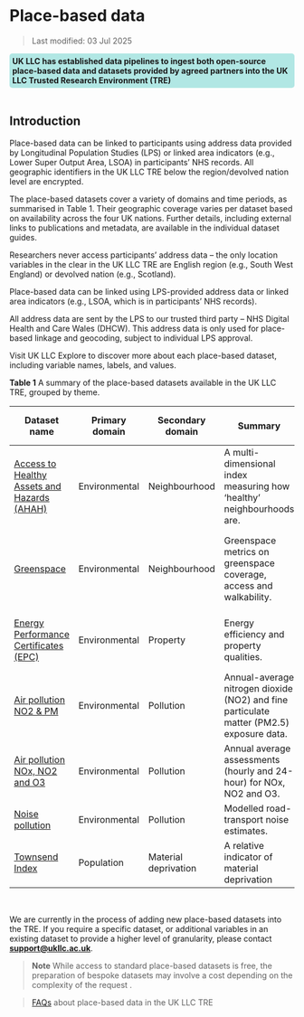 # Place-based data

> Last modified: 03 Jul 2025

<div style="background-color: rgba(0, 178, 169, 0.3); padding: 5px; border-radius: 5px;"><strong>UK LLC has established data pipelines to ingest both open-source place-based data and datasets provided by agreed partners into the UK LLC Trusted Research Environment (TRE)</strong></div>  
<br>

## Introduction 

Place-based data can be linked to participants using address data provided by Longitudinal Population Studies (LPS) or linked area indicators (e.g., Lower Super Output Area, LSOA) in participants’ NHS records. All geographic identifiers in the UK LLC TRE below the region/devolved nation level are encrypted.

The place-based datasets cover a variety of domains and time periods, as summarised in Table 1. Their geographic coverage varies per dataset based on availability across the four UK nations. Further details, including external links to publications and metadata, are available in the individual dataset guides.

Researchers never access participants’ address data – the only location variables in the clear in the UK LLC TRE are English region (e.g., South West England) or devolved nation (e.g., Scotland).

Place-based data can be linked using LPS-provided address data or linked area indicators (e.g., LSOA, which is in participants’ NHS records).

All address data are sent by the LPS to our trusted third party – NHS Digital Health and Care Wales (DHCW). This address data is only used for place-based linkage and geocoding, subject to individual LPS approval.

Visit UK LLC Explore to discover more about each place-based dataset, including variable names, labels, and values.

**Table 1** A summary of the place-based datasets available in the UK LLC TRE, grouped by theme. 

| Dataset name | Primary domain | Secondary domain | Summary | Coverage | Smallest data resolution | Data available in TRE | Owner |
|--------------|----------------|------------------|---------|----------|---------------------------|------------------------|--------|
| [Access to Healthy Assets and Hazards (AHAH)](https://doi.org/10.1016/j.healthplace.2018.08.019) | Environmental | Neighbourhood | A multi-dimensional index measuring how ‘healthy’ neighbourhoods are. | England, Scotland, Wales | Lower Super Output Area/Data Zone | 2022 | [Geographic Data Service](https://data.geods.ac.uk/) |
| [Greenspace](https://le.ac.uk/cehs/research/longitudinal-linkage-collaboration) | Environmental | Neighbourhood | Greenspace metrics on greenspace coverage, access and walkability. | England, Scotland, Wales, Northern Ireland (selected variables) | Address | 2018 | University of Leicester |
| [Energy Performance Certificates (EPC)](https://epc.opendatacommunities.org/) | Environmental | Property | Energy efficiency and property qualities. | England, Wales | Address | 2008–2024 | Department for Levelling Up, Housing & Communities |
| [Air pollution NO2 & PM](https://doi.org/10.1016/j.apr.2022.101506) | Environmental | Pollution | Annual-average nitrogen dioxide (NO2) and fine particulate matter (PM2.5) exposure data. | England, Scotland, Wales | Address | 2010–2019 | University of Leicester |
| [Air pollution NOx, NO2 and O3](https://doi.org/10.1016/j.envint.2025.109304) | Environmental | Pollution | Annual average assessments (hourly and 24-hour) for NOx, NO2 and O3. | England, Wales | Address | 2018–2020 | University of Leicester |
| [Noise pollution](https://doi.org/10.1016/j.envsoft.2014.12.022) | Environmental | Pollution | Modelled road-transport noise estimates. | England, Wales | Address | 2013 | University of Leicester |
| [Townsend Index](https://doi.org/10.6084/m9.figshare.27073906) | Population | Material deprivation | A relative indicator of material deprivation | England and Wales | Lower Super Output Area | 2021 | University of Leicester |



<br>


We are currently in the process of adding new place-based datasets into the TRE. If you require a specific dataset, or additional variables in an existing dataset to provide a higher level of granularity, please contact **support@ukllc.ac.uk**.

>**Note**
> While access to standard place-based datasets is free, the preparation of bespoke datasets may involve a cost depending on the complexity of the request
.

> [FAQs](https://guidebook.ukllc.ac.uk/docs/faq/pages/faq_geo) about place-based data in the UK LLC TRE 